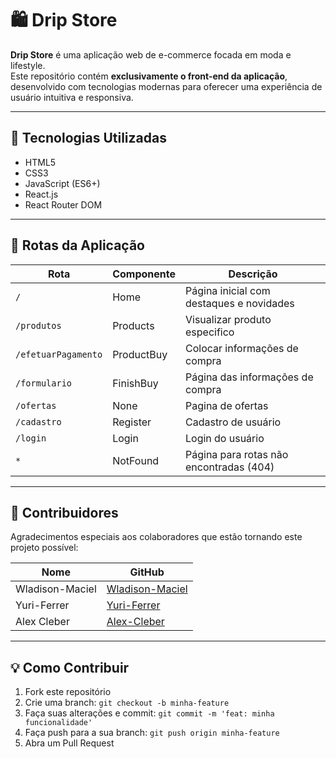 # 🛍️ Drip Store

**Drip Store** é uma aplicação web de e-commerce focada em moda e lifestyle.  
Este repositório contém **exclusivamente o front-end da aplicação**, desenvolvido com tecnologias modernas para oferecer uma experiência de usuário intuitiva e responsiva.

---

## 🚀 Tecnologias Utilizadas

- HTML5
- CSS3
- JavaScript (ES6+)
- React.js
- React Router DOM

---

## 🧭 Rotas da Aplicação

| Rota                 | Componente        | Descrição                                     |
|----------------------|-------------------|-----------------------------------------------|
| `/`                  | Home              | Página inicial com destaques e novidades      |
| `/produtos`          | Products          | Visualizar produto especifico                 |
| `/efetuarPagamento`  | ProductBuy        | Colocar informações de compra                 |
| `/formulario`        | FinishBuy         | Página das informações de compra              |
| `/ofertas`           | None              | Pagina de ofertas                             |
| `/cadastro`          | Register          | Cadastro de usuário                           |
| `/login`             | Login             | Login do usuário                              |
| `*`                  | NotFound          | Página para rotas não encontradas (404)       |

---

## 👥 Contribuidores

Agradecimentos especiais aos colaboradores que estão tornando este projeto possível:

| Nome              | GitHub                                                   |
|-------------------|----------------------------------------------------------|
| Wladison-Maciel   | [Wladison-Maciel](https://github.com/Wladison-Maciel)       |
| Yuri-Ferrer       | [Yuri-Ferrer](https://github.com/yuri-ferre777)         |
| Alex Cleber       | [Alex-Cleber](https://github.com/AlexCleberLimaFerreira)|
 
---

## 💡 Como Contribuir

1. Fork este repositório
2. Crie uma branch: `git checkout -b minha-feature`
3. Faça suas alterações e commit: `git commit -m 'feat: minha funcionalidade'`
4. Faça push para a sua branch: `git push origin minha-feature`
5. Abra um Pull Request